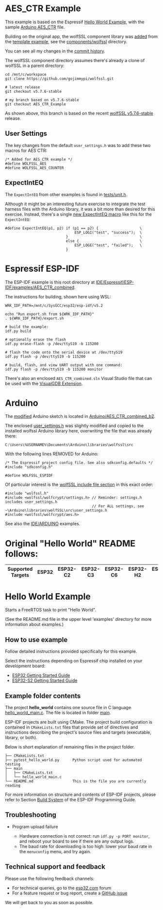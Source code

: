 # AES_CTR Example

This example is based on the Espressif [Hello World Example](https://github.com/espressif/esp-idf/tree/release/v5.2/examples/get-started/hello_world), with the sample [Arduino AES_CTR](./Arduino/AES_CTR_combined_b2/AES_CTR_combined_b2.ino) file.

Building on the original app, the wolfSSL component library was [added](https://github.com/gojimmypi/wolfssl/commit/a13ba6a1fd814303e435fa4d3314b96f5e517f5e)
from the [template example](https://github.com/wolfSSL/wolfssl/tree/master/IDE/Espressif/ESP-IDF/examples/template),
see the [components/wolfssl](https://github.com/wolfSSL/wolfssl/tree/master/IDE/Espressif/ESP-IDF/examples/template/components/wolfssl) directory.

You can see all my changes in the [commit history](https://github.com/gojimmypi/wolfssl/commits/AES_CTR_Example/IDE/Espressif/ESP-IDF/examples/AES_CTR_combined).

The wolfSSL component directory assumes there's already a clone of wolfSSL in a parent directory:

```
cd /mnt/c/workspace
git clone https://github.com/gojimmypi/wolfssl.git

# latest release
git checkout v5.7.6-stable

# my branch based on v5.7.6-stable
git checkout AES_CTR_Example
```

As shown above, this branch is based on the recent [wolfSSL v5.7.6-stable](https://github.com/wolfSSL/wolfssl/releases/tag/v5.7.6-stable) release.


## User Settings

The key changes from the default `user_settings.h` was to add these two macros for AES CTR:

```
/* Added for AES_CTR example */
#define WOLFSSL_AES
#define WOLFSSL_AES_COUNTER
```



## ExpectIntEQ

The `ExpectIntEQ` from other examples is found in [tests/unit.h](https://github.com/gojimmypi/wolfssl/blob/master/tests/unit.h).

Although it might be an interesting future exercise to integrate the test harness files with the Arduino library,
it was a bit more than desired for this exercise. Instead, there's a single
[new ExpectIntEQ macro](https://github.com/gojimmypi/wolfssl/blob/241b81d5d5a54ef4d6ce58a400b5dfcddc49d6d1/IDE/Espressif/ESP-IDF/examples/AES_CTR_combined/main/hello_world_main.c#L37)
like this for the `ExpectIntEQ`:

```
#define ExpectIntEQ(p1, p2) if (p1 == p2) {                   \
                                ESP_LOGI("test", "success");  \
                            }                                 \
                            else {                            \
                                ESP_LOGE("test", "failed");   \
                            }
```

# Espressif ESP-IDF

The ESP-IDF example is this root directory at [IDE/Espressif/ESP-IDF/examples/AES_CTR_combined](https://github.com/gojimmypi/wolfssl/tree/AES_CTR_Example/IDE/Espressif/ESP-IDF/examples/AES_CTR_combined).

The instructions for building, shown here using WSL:

```
WRK_IDF_PATH=/mnt/c/SysGCC/esp32/esp-idf/v5.2

echo "Run export.sh from ${WRK_IDF_PATH}"
. ${WRK_IDF_PATH}/export.sh

# build the example:
idf.py build

# optionally erase the flash
idf.py erase-flash -p /dev/ttyS19 -b 115200

# flash the code onto the serial device at /dev/ttyS19
idf.py flash -p /dev/ttyS19 -b 115200

# build, flash, and view UART output with one command:
idf.py flash -p /dev/ttyS19 -b 115200 monitor
```

There's also an enclosed `AES_CTR_combined.sln` Visual Studio file that can be used with the
[VisualGDB Extension](https://visualgdb.com/).

# Arduino

The [modified](https://github.com/gojimmypi/wolfssl/commits/AES_CTR_Example/IDE/Espressif/ESP-IDF/examples/AES_CTR_combined/Arduino/AES_CTR_combined_b2)
Arduino sketch is located in [Arduino/AES_CTR_combined_b2](./Arduino/AES_CTR_combined_b2).

The enclosed [user_settings.h](./components/wolfssl/include/user_settings.h)
was slightly modified and copied to the installed wolfssl Arduino library here, overwriting the file that was already there:

```
C:\Users\%USERNAME%\Documents\Arduino\libraries\wolfssl\src
```

With the following lines REMOVED for Arduino:

```
/* The Espressif project config file. See also sdkconfig.defaults */
#include "sdkconfig.h"

#define WOLFSSL_ESPIDF
```

Of particular interest is the [wolfSSL include file section](https://github.com/gojimmypi/wolfssl/blob/241b81d5d5a54ef4d6ce58a400b5dfcddc49d6d1/IDE/Espressif/ESP-IDF/examples/AES_CTR_combined/Arduino/AES_CTR_combined_b2/AES_CTR_combined_b2.ino#L30C1-L33C35)
in this exact order:

```
#include "wolfssl.h"
#include <wolfssl/wolfcrypt/settings.h> // Reminder: settings.h includes user_settings.h
                                        // For ALL settings, see ~\Arduino\libraries\wolfSSL\src\user_settings.h
#include <wolfssl/wolfcrypt/aes.h>
```

See also the [IDE/ARDUINO](https://github.com/gojimmypi/wolfssl/tree/AES_CTR_Example/IDE/ARDUINO) examples.



# Original "Hello World" README follows:

| Supported Targets | ESP32 | ESP32-C2 | ESP32-C3 | ESP32-C6 | ESP32-H2 | ESP32-P4 | ESP32-S2 | ESP32-S3 | Linux |
| ----------------- | ----- | -------- | -------- | -------- | -------- | -------- | -------- | -------- | ----- |

# Hello World Example

Starts a FreeRTOS task to print "Hello World".

(See the README.md file in the upper level 'examples' directory for more information about examples.)

## How to use example

Follow detailed instructions provided specifically for this example.

Select the instructions depending on Espressif chip installed on your development board:

- [ESP32 Getting Started Guide](https://docs.espressif.com/projects/esp-idf/en/stable/get-started/index.html)
- [ESP32-S2 Getting Started Guide](https://docs.espressif.com/projects/esp-idf/en/latest/esp32s2/get-started/index.html)


## Example folder contents

The project **hello_world** contains one source file in C language [hello_world_main.c](main/hello_world_main.c). The file is located in folder [main](main).

ESP-IDF projects are built using CMake. The project build configuration is contained in `CMakeLists.txt` files that provide set of directives and instructions describing the project's source files and targets (executable, library, or both).

Below is short explanation of remaining files in the project folder.

```
├── CMakeLists.txt
├── pytest_hello_world.py      Python script used for automated testing
├── main
│   ├── CMakeLists.txt
│   └── hello_world_main.c
└── README.md                  This is the file you are currently reading
```

For more information on structure and contents of ESP-IDF projects, please refer to Section [Build System](https://docs.espressif.com/projects/esp-idf/en/latest/esp32/api-guides/build-system.html) of the ESP-IDF Programming Guide.

## Troubleshooting

* Program upload failure

    * Hardware connection is not correct: run `idf.py -p PORT monitor`, and reboot your board to see if there are any output logs.
    * The baud rate for downloading is too high: lower your baud rate in the `menuconfig` menu, and try again.

## Technical support and feedback

Please use the following feedback channels:

* For technical queries, go to the [esp32.com](https://esp32.com/) forum
* For a feature request or bug report, create a [GitHub issue](https://github.com/espressif/esp-idf/issues)

We will get back to you as soon as possible.
